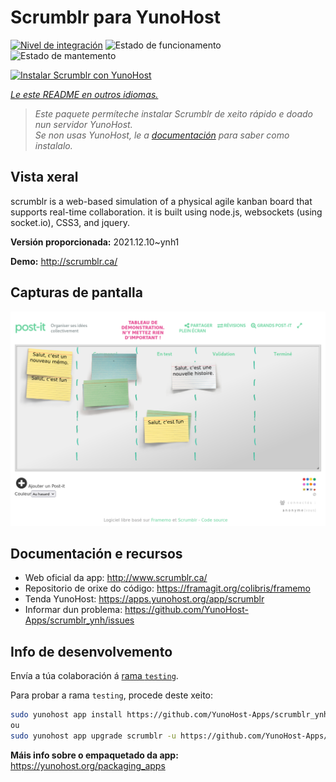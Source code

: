 <!--
NOTA: Este README foi creado automáticamente por <https://github.com/YunoHost/apps/tree/master/tools/readme_generator>
NON debe editarse manualmente.
-->

# Scrumblr para YunoHost

[![Nivel de integración](https://dash.yunohost.org/integration/scrumblr.svg)](https://dash.yunohost.org/appci/app/scrumblr) ![Estado de funcionamento](https://ci-apps.yunohost.org/ci/badges/scrumblr.status.svg) ![Estado de mantemento](https://ci-apps.yunohost.org/ci/badges/scrumblr.maintain.svg)

[![Instalar Scrumblr con YunoHost](https://install-app.yunohost.org/install-with-yunohost.svg)](https://install-app.yunohost.org/?app=scrumblr)

*[Le este README en outros idiomas.](./ALL_README.md)*

> *Este paquete permíteche instalar Scrumblr de xeito rápido e doado nun servidor YunoHost.*  
> *Se non usas YunoHost, le a [documentación](https://yunohost.org/install) para saber como instalalo.*

## Vista xeral

scrumblr is a web-based simulation of a physical agile kanban board that supports real-time collaboration. it is built using node.js, websockets (using socket.io), CSS3, and jquery. 

**Versión proporcionada:** 2021.12.10~ynh1

**Demo:** <http://scrumblr.ca/>

## Capturas de pantalla

![Captura de pantalla de Scrumblr](./doc/screenshots/post-it_demo.png)

## Documentación e recursos

- Web oficial da app: <http://www.scrumblr.ca/>
- Repositorio de orixe do código: <https://framagit.org/colibris/framemo>
- Tenda YunoHost: <https://apps.yunohost.org/app/scrumblr>
- Informar dun problema: <https://github.com/YunoHost-Apps/scrumblr_ynh/issues>

## Info de desenvolvemento

Envía a túa colaboración á [rama `testing`](https://github.com/YunoHost-Apps/scrumblr_ynh/tree/testing).

Para probar a rama `testing`, procede deste xeito:

```bash
sudo yunohost app install https://github.com/YunoHost-Apps/scrumblr_ynh/tree/testing --debug
ou
sudo yunohost app upgrade scrumblr -u https://github.com/YunoHost-Apps/scrumblr_ynh/tree/testing --debug
```

**Máis info sobre o empaquetado da app:** <https://yunohost.org/packaging_apps>
